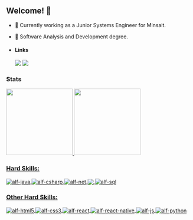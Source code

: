 ## Welcome! 👋

- 🔭 Currently working as a Junior Systems Engineer for Minsait.
- 🌱 Software Analysis and Development degree.
- #### Links

  <a href = "mailto:alf.matsuoka2000@gmail.com" target="_blank" rel="noopener noreferrer"><img src="https://img.shields.io/badge/Gmail-D14836?style=for-the-badge&logo=gmail&logoColor=white"></a>
  <a href="https://www.linkedin.com/in/alfonso-matsuoka-74095a187/" target="_blank" rel="noopener noreferrer"><img src="https://img.shields.io/badge/LinkedIn-0077B5?style=for-the-badge&logo=linkedin&logoColor=white"></a>


### Stats

<div>
  <a href="https://github.com/matsu1730">
  <img height="180em" src="https://github-readme-stats.vercel.app/api?username=matsu1730&show_icons=true&theme=dark&include_all_commits=true&count_private=true"/>
  <img height="180em" src="https://github-readme-stats.vercel.app/api/top-langs/?username=matsu1730&layout=compact&langs_count=7&theme=dark&card_width=250em"/>
</div>

### Hard Skills: 
  
<div style="display: inline_block">
  <img align="center" alt="alf-java" src="https://img.shields.io/badge/Java-ED8B00?style=for-the-badge&logo=java&logoColor=white">
  <img align="center" alt="alf-csharp" src="https://img.shields.io/badge/C%23-239120?style=for-the-badge&logo=c-sharp&logoColor=white">
  <img align="center" alt="alf-net" src="https://img.shields.io/badge/.NET-5C2D91?style=for-the-badge&logo=.net&logoColor=white">
  <img align="center" alf="alf-spring" src="https://img.shields.io/badge/Spring-6DB33F?style=for-the-badge&logo=spring&logoColor=white">
  <img align="center" alt="alf-sql" src="https://img.shields.io/badge/MySQL-00000F?style=for-the-badge&logo=mysql&logoColor=white">
</div>

### Other Hard Skills:
  
<div style="display: inline_block">
  <img align="center" alt="alf-html5" src="https://img.shields.io/badge/HTML-239120?style=for-the-badge&logo=html5&logoColor=white">
  <img align="center" alt="alf-css3" src="https://img.shields.io/badge/CSS-239120?&style=for-the-badge&logo=css3&logoColor=white">
  <img align="center" alt="alf-react" src="https://img.shields.io/badge/React-20232A?style=for-the-badge&logo=react&logoColor=61DAFB">
  <img align="center" alt="alf-react-native" src="https://img.shields.io/badge/React_Native-20232A?style=for-the-badge&logo=react&logoColor=61DAFB">
  <img align="center" alt="alf-js" src="https://img.shields.io/badge/JavaScript-F7DF1E?style=for-the-badge&logo=javascript&logoColor=black">
  <img align="center" alt="alf-python" src="https://img.shields.io/badge/Python-14354C?style=for-the-badge&logo=python&logoColor=white">
</div>
  
##
